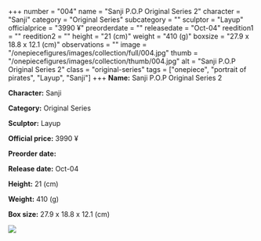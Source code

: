+++
number = "004"
name = "Sanji P.O.P Original Series 2"
character = "Sanji"
category = "Original Series"
subcategory = ""
sculptor = "Layup"
officialprice = "3990 ¥"
preorderdate = ""
releasedate = "Oct-04"
reedition1 = ""
reedition2 = ""
height = "21 (cm)"
weight = "410 (g)"
boxsize = "27.9 x 18.8 x 12.1 (cm)"
observations = ""
image = "/onepiecefigures/images/collection/full/004.jpg"
thumb = "/onepiecefigures/images/collection/thumb/004.jpg"
alt = "Sanji P.O.P Original Series 2"
class = "original-series"
tags = ["onepiece", "portrait of pirates", "Layup", "Sanji"]
+++
**Name:** Sanji P.O.P Original Series 2

**Character:** Sanji

**Category:** Original Series 

**Sculptor:** Layup

**Official price:** 3990 ¥

**Preorder date:** 

**Release date:** Oct-04

**Height:** 21 (cm)

**Weight:** 410 (g)

**Box size:** 27.9 x 18.8 x 12.1 (cm)

<img src="/onepiecefigures/images/collection/thumb/004.jpg">